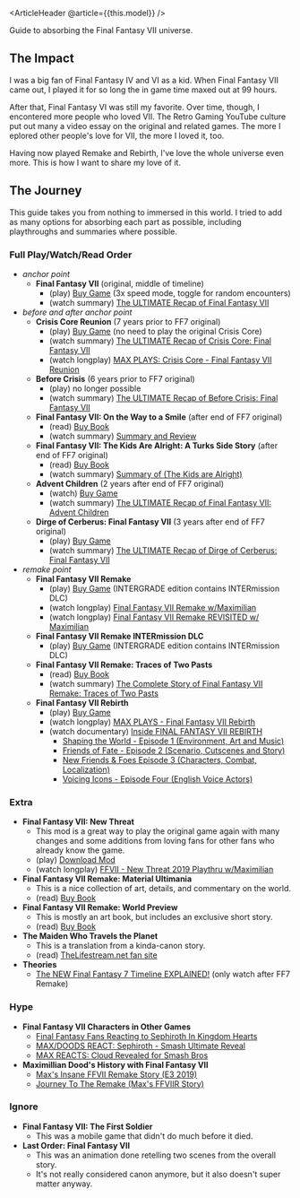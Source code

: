 <ArticleHeader @article={{this.model}} />

Guide to absorbing the Final Fantasy VII universe.

## The Impact

I was a big fan of Final Fantasy IV and VI as a kid. When Final Fantasy VII came out, I played it for so long the in game time maxed out at 99 hours.

After that, Final Fantasy VI was still my favorite. Over time, though, I encontered more people who loved VII. The Retro Gaming YouTube culture put out many a video essay on the original and related games. The more I eplored other people's love for VII, the more I loved it, too.

Having now played Remake and Rebirth, I've love the whole universe even more. This is how I want to share my love of it.

## The Journey

This guide takes you from nothing to immersed in this world. I tried to add as many options for absorbing each part as possible, including playthroughs and summaries where possible.

### Full Play/Watch/Read Order

- *anchor point*
    - **Final Fantasy VII** (original, middle of timeline)
        - (play) [Buy Game](https://www.play-asia.com/final-fantasy-vii-final-fantasy-viii-remastered-twin-pack/13/70dtnf) (3x speed mode, toggle for random encounters)
        - (watch summary) [The ULTIMATE Recap of Final Fantasy VII](https://www.youtube.com/watch?v=EluNo3W4dog)
- *before and after anchor point*
    -  **Crisis Core Reunion** (7 years prior to FF7 original)
        - (play) [Buy Game](https://www.amazon.com/Crisis-Core-Final-Fantasy-Reunion-PlayStation/dp/B0B5B2B2S1?th=1) (no need to play the original Crisis Core)
        - (watch summary) [The ULTIMATE Recap of Crisis Core: Final Fantasy VII](https://www.youtube.com/watch?v=lKfFHYiiNSk)
        - (watch longplay) [MAX PLAYS: Crisis Core - Final Fantasy VII Reunion](https://www.youtube.com/playlist?list=PLitZkRNNn1LjGm7Z5NcB6jZP9EpiyIMox)
    - **Before Crisis** (6 years prior to FF7 original)
        - (play) no longer possible
        - (watch summary) [The ULTIMATE Recap of Before Crisis: Final Fantasy VII](https://www.youtube.com/watch?v=xpSUE8j7aSs)
    - **Final Fantasy VII: On the Way to a Smile** (after end of FF7 original)
        - (read) [Buy Book](https://www.amazon.com/Final-Fantasy-VII-Way-Smile/dp/1975382358)
        - (watch summary) [Summary and Review](https://www.youtube.com/watch?v=uMDGwRBzwgA)
    - **Final Fantasy VII: The Kids Are Alright: A Turks Side Story** (after end of FF7 original)
        - (read) [Buy Book](https://www.amazon.com/Final-Fantasy-VII-Alright-Turks/dp/1975382366)
        - (watch summary) [Summary of (The Kids are Alright)](https://youtu.be/ULvns3qN4UI?t=3103)
    - **Advent Children** (2 years after end of FF7 original)
        - (watch) [Buy Game](https://www.amazon.com/Final-Fantasy-VII-Children-Complete/dp/B091NQGL8X)
        - (watch summary) [The ULTIMATE Recap of Final Fantasy VII: Advent Children](https://www.youtube.com/watch?v=NZDbWAosmLs)
    - **Dirge of Cerberus: Final Fantasy VII** (3 years after end of FF7 original)
        - (play) [Buy Game](https://www.ebay.com/sch/i.html?_from=R40&_nkw=+Dirge+of+Cerberus&_sacat=0)
        - (watch summary) [The ULTIMATE Recap of Dirge of Cerberus: Final Fantasy VII](https://www.youtube.com/watch?v=h6wt0zpKhl4)
- *remake point*
    - **Final Fantasy VII Remake**
        - (play) [Buy Game](https://www.ebay.com/sch/i.html?_from=R40&_nkw=FINAL+FANTASY+VII+REMAKE+INTERGRADE+ps5&_sacat=0) (INTERGRADE edition contains INTERmission DLC)
        - (watch longplay) [Final Fantasy VII Remake w/Maximilian](https://www.youtube.com/playlist?list=PLitZkRNNn1LjDKjigD2k_FgthAQ3tgg3X)
        - (watch longplay) [Final Fantasy VII Remake REVISITED w/ Maximilian](https://www.youtube.com/playlist?list=PLitZkRNNn1LjcgkVzHxMA6Ma_n0sl5UC8)
    - **Final Fantasy VII Remake INTERmission DLC**
        - (play) [Buy Game](https://www.ebay.com/sch/i.html?_from=R40&_nkw=FINAL+FANTASY+VII+REMAKE+INTERGRADE+ps5&_sacat=0) (INTERGRADE edition contains INTERmission DLC)
    - **Final Fantasy VII Remake: Traces of Two Pasts**
        - (read) [Buy Book](https://www.amazon.com/Final-Fantasy-VII-Remake-Traces/dp/1646091779)
        - (watch summary) [The Complete Story of Final Fantasy VII Remake: Traces of Two Pasts](https://www.youtube.com/watch?v=kET2W0iaCz4)
    - **Final Fantasy VII Rebirth**
        - (play) [Buy Game](https://www.amazon.com/Final-Fantasy-VII-Rebirth-PlayStation-5/dp/B0CGXZQ4CD?th=1)
        - (watch longplay) [MAX PLAYS - Final Fantasy VII Rebirth](https://www.youtube.com/playlist?list=PLitZkRNNn1LitPSUh3vYrrXd-j1UPlXUN)
        - (watch documentary) [Inside FINAL FANTASY VII REBIRTH](https://press.na.square-enix.com/SQUARE-ENIX-PULLS-BACK-THE-CURTAIN-ON-FINAL-FANTASY-VII-REBIRTH-WITH-N)
          - [Shaping the World - Episode 1 (Environment, Art and Music)](https://www.youtube.com/watch?v=S1ZYUQ1_jmQ)
          - [Friends of Fate - Episode 2 (Scenario, Cutscenes and Story)](https://www.youtube.com/watch?v=MIwkjac3MGc)
          - [New Friends & Foes Episode 3 (Characters, Combat, Localization)](https://www.youtube.com/watch?v=tK8n-8IE8aQ)
          - [Voicing Icons - Episode Four (English Voice Actors)](https://www.youtube.com/watch?v=NDqZPi4759Y)

### Extra

- **Final Fantasy VII: New Threat**
    - This mod is a great way to play the original game again with many changes and some additions from loving fans for other fans who already know the game.
    - (play) [Download Mod](http://ngplus.net/index.php?/files/file/54-final-fantasy-vii-new-threat-mod-v20/)
    - (watch longplay) [FFVII - New Threat 2019 Playthru w/Maximilian](https://www.youtube.com/playlist?list=PLitZkRNNn1LiI9A07yAf04iPxGJDekB8k)
- **Final Fantasy VII Remake: Material Ultimania**
    - This is a nice collection of art, details, and commentary on the world.
    - (read) [Buy Book](https://www.amazon.com/Final-Fantasy-VII-Remake-Ultimania/dp/1646091213)
- **Final Fantasy VII Remake: World Preview**
    - This is mostly an art book, but includes an exclusive short story.
    - (read) [Buy Book](https://www.amazon.com/Final-Fantasy-VII-Remake-Preview/dp/1646090845)
- **The Maiden Who Travels the Planet**
    - This is a translation from a kinda-canon story.
    - (read) [TheLifestream.net fan site](https://thelifestream.net/novels-novellas/the-maiden-who-travels-the-planet)
- **Theories**
    - [The NEW Final Fantasy 7 Timeline EXPLAINED!](https://www.youtube.com/watch?v=p5-eVVmqhd0) (only watch after FF7 Remake)

### Hype

- **Final Fantasy VII Characters in Other Games**
    - [Final Fantasy Fans Reacting to Sephiroth In Kingdom Hearts](https://www.youtube.com/watch?v=GF93WtaWDS4)
    - [MAX/DOODS REACT: Sephiroth - Smash Ultimate Reveal](https://www.youtube.com/watch?v=QT_r90jg8eA)
    - [MAX REACTS: Cloud Revealed for Smash Bros](https://www.youtube.com/watch?v=CK5gdf5cMPM)
- **Maximillian Dood's History with Final Fantasy VII**
    - [Max's Insane FFVII Remake Story (E3 2019)](https://www.youtube.com/watch?v=OalvWEJCZBA)
    - [Journey To The Remake (Max's FFVIIR Story) ](https://www.youtube.com/watch?v=hQW6VckzDxg)

### Ignore

- **Final Fantasy VII: The First Soldier**
    - This was a mobile game that didn't do much before it died.
- **Last Order: Final Fantasy VII**
    - This was an animation done retelling two scenes from the overall story.
    - It's not really considered canon anymore, but it also doesn't super matter anyway.






